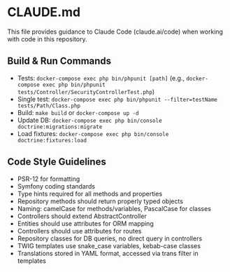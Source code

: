 # CLAUDE.md

This file provides guidance to Claude Code (claude.ai/code) when working with code in this repository.

## Build & Run Commands
- Tests: `docker-compose exec php bin/phpunit [path]` (e.g., `docker-compose exec php bin/phpunit tests/Controller/SecurityControllerTest.php`)
- Single test: `docker-compose exec php bin/phpunit --filter=testName tests/Path/Class.php`
- Build: `make build` or `docker-compose up -d`
- Update DB: `docker-compose exec php bin/console doctrine:migrations:migrate`
- Load fixtures: `docker-compose exec php bin/console doctrine:fixtures:load`

## Code Style Guidelines
- PSR-12 for formatting
- Symfony coding standards
- Type hints required for all methods and properties
- Repository methods should return properly typed objects
- Naming: camelCase for methods/variables, PascalCase for classes
- Controllers should extend AbstractController
- Entities should use attributes for ORM mapping
- Controllers should use attributes for routes
- Repository classes for DB queries, no direct query in controllers
- TWIG templates use snake_case variables, kebab-case classes
- Translations stored in YAML format, accessed via trans filter in templates